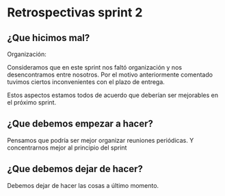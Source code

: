 # Retrospectivas sprint 2

## ¿Que hicimos mal?
Organización: 

Consideramos que en este sprint nos faltó organización y nos desencontramos entre nosotros. Por el motivo anteriormente comentado tuvimos ciertos inconvenientes con el plazo de entrega. 

Estos aspectos estamos todos de acuerdo que deberían ser mejorables en el próximo sprint.

## ¿Que debemos empezar a hacer?

Pensamos que podría ser mejor organizar reuniones periódicas.
Y concentrarnos mejor al principio del sprint

## ¿Que debemos dejar de hacer?

Debemos dejar de hacer las cosas a último momento.
